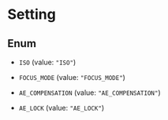 
# Setting

## Enum


* `ISO` (value: `"ISO"`)

* `FOCUS_MODE` (value: `"FOCUS_MODE"`)

* `AE_COMPENSATION` (value: `"AE_COMPENSATION"`)

* `AE_LOCK` (value: `"AE_LOCK"`)



